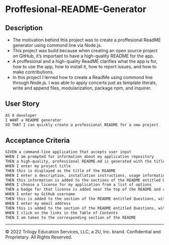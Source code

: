 # Proffesional-README-Generator

## Description

 - The motivation behind this project was to create a proffesional ReadME generator using commond line via Node.js. 
 - This project was build because when creating an open source project on GitHub, it’s important to have a high-quality README for the app.
 - A proffesional and a high-quality ReadME clarifies what the app is for, how to use the app, how to install it, how to report issues, and how to make contributions. 
 - In this project I lerned how to create a ReadMe using commond line through Node.js. I was able to apply concerts just as template literals, write and append files, modularization, package npm, and inquirer. 


## User Story

```md
AS A developer
I WANT a README generator
SO THAT I can quickly create a professional README for a new project
```

## Acceptance Criteria

```md
GIVEN a command-line application that accepts user input
WHEN I am prompted for information about my application repository
THEN a high-quality, professional README.md is generated with the title of my project and sections entitled Description, Table of Contents, Installation, Usage, License, Contributing, Tests, and Questions
WHEN I enter my project title
THEN this is displayed as the title of the README
WHEN I enter a description, installation instructions, usage information, contribution guidelines, and test instructions
THEN this information is added to the sections of the README entitled Description, Installation, Usage, Contributing, and Tests
WHEN I choose a license for my application from a list of options
THEN a badge for that license is added near the top of the README and a notice is added to the section of the README entitled License that explains which license the application is covered under
WHEN I enter my GitHub username
THEN this is added to the section of the README entitled Questions, with a link to my GitHub profile
WHEN I enter my email address
THEN this is added to the section of the README entitled Questions, with instructions on how to reach me with additional questions
WHEN I click on the links in the Table of Contents
THEN I am taken to the corresponding section of the README
```



---

© 2022 Trilogy Education Services, LLC, a 2U, Inc. brand. Confidential and Proprietary. All Rights Reserved.